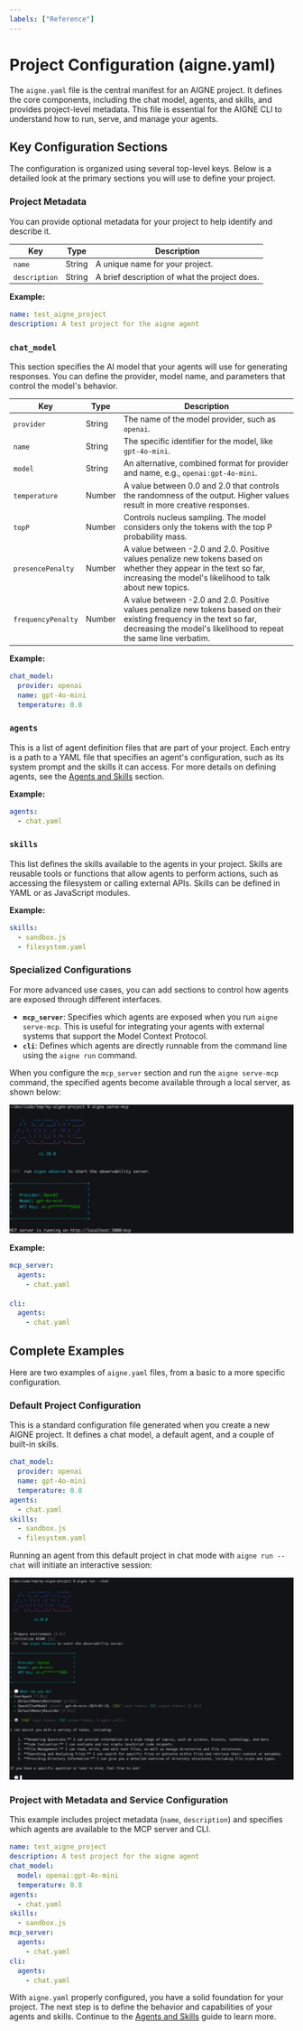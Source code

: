 ```yaml
---
labels: ["Reference"]
---
```


# Project Configuration (aigne.yaml)

The `aigne.yaml` file is the central manifest for an AIGNE project. It defines the core components, including the chat model, agents, and skills, and provides project-level metadata. This file is essential for the AIGNE CLI to understand how to run, serve, and manage your agents.

## Key Configuration Sections

The configuration is organized using several top-level keys. Below is a detailed look at the primary sections you will use to define your project.

### Project Metadata

You can provide optional metadata for your project to help identify and describe it.

| Key         | Type   | Description                                  |
|-------------|--------|----------------------------------------------|
| `name`      | String | A unique name for your project.              |
| `description` | String | A brief description of what the project does. |

**Example:**
```yaml
name: test_aigne_project
description: A test project for the aigne agent
```

### `chat_model`

This section specifies the AI model that your agents will use for generating responses. You can define the provider, model name, and parameters that control the model's behavior.

| Key                | Type   | Description                                                                                                                                                             |
|--------------------|--------|-------------------------------------------------------------------------------------------------------------------------------------------------------------------------|
| `provider`         | String | The name of the model provider, such as `openai`.                                                                                                                       |
| `name`             | String | The specific identifier for the model, like `gpt-4o-mini`.                                                                                                                |
| `model`            | String | An alternative, combined format for provider and name, e.g., `openai:gpt-4o-mini`.                                                                                      |
| `temperature`      | Number | A value between 0.0 and 2.0 that controls the randomness of the output. Higher values result in more creative responses.                                                  |
| `topP`             | Number | Controls nucleus sampling. The model considers only the tokens with the top P probability mass.                                                                          |
| `presencePenalty`  | Number | A value between -2.0 and 2.0. Positive values penalize new tokens based on whether they appear in the text so far, increasing the model's likelihood to talk about new topics. |
| `frequencyPenalty` | Number | A value between -2.0 and 2.0. Positive values penalize new tokens based on their existing frequency in the text so far, decreasing the model's likelihood to repeat the same line verbatim. |

**Example:**
```yaml
chat_model:
  provider: openai
  name: gpt-4o-mini
  temperature: 0.8
```

### `agents`

This is a list of agent definition files that are part of your project. Each entry is a path to a YAML file that specifies an agent's configuration, such as its system prompt and the skills it can access. For more details on defining agents, see the [Agents and Skills](./core-concepts-agents-and-skills.md) section.

**Example:**
```yaml
agents:
  - chat.yaml
```

### `skills`

This list defines the skills available to the agents in your project. Skills are reusable tools or functions that allow agents to perform actions, such as accessing the filesystem or calling external APIs. Skills can be defined in YAML or as JavaScript modules.

**Example:**
```yaml
skills:
  - sandbox.js
  - filesystem.yaml
```

### Specialized Configurations

For more advanced use cases, you can add sections to control how agents are exposed through different interfaces.

- **`mcp_server`**: Specifies which agents are exposed when you run `aigne serve-mcp`. This is useful for integrating your agents with external systems that support the Model Context Protocol.
- **`cli`**: Defines which agents are directly runnable from the command line using the `aigne run` command.

When you configure the `mcp_server` section and run the `aigne serve-mcp` command, the specified agents become available through a local server, as shown below:

![Running the MCP Server](../assets/run-mcp-service.png)

**Example:**
```yaml
mcp_server:
  agents:
    - chat.yaml

cli:
  agents:
    - chat.yaml
```

## Complete Examples

Here are two examples of `aigne.yaml` files, from a basic to a more specific configuration.

### Default Project Configuration

This is a standard configuration file generated when you create a new AIGNE project. It defines a chat model, a default agent, and a couple of built-in skills.

```yaml
chat_model:
  provider: openai
  name: gpt-4o-mini
  temperature: 0.8
agents:
  - chat.yaml
skills:
  - sandbox.js
  - filesystem.yaml
```

Running an agent from this default project in chat mode with `aigne run --chat` will initiate an interactive session:

![Running a default project in chat mode](../assets/run/run-default-template-project-in-chat-mode.png)

### Project with Metadata and Service Configuration

This example includes project metadata (`name`, `description`) and specifies which agents are available to the MCP server and CLI.

```yaml
name: test_aigne_project
description: A test project for the aigne agent
chat_model:
  model: openai:gpt-4o-mini
  temperature: 0.8
agents:
  - chat.yaml
skills:
  - sandbox.js
mcp_server:
  agents:
    - chat.yaml
cli:
  agents:
    - chat.yaml
```

With `aigne.yaml` properly configured, you have a solid foundation for your project. The next step is to define the behavior and capabilities of your agents and skills. Continue to the [Agents and Skills](./core-concepts-agents-and-skills.md) guide to learn more.